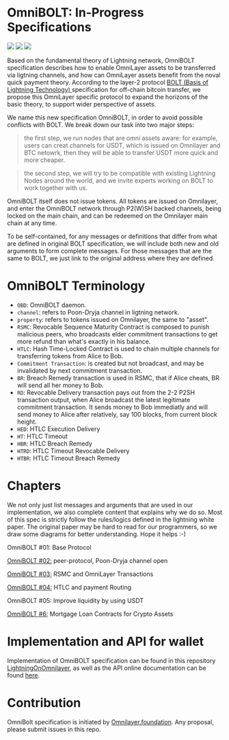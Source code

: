 # OmniBOLT: In-Progress Specifications
[![](https://img.shields.io/badge/license-MIT-blue)](https://github.com/LightningOnOmnilayer/Omni-BOLT-spec/blob/master/LICENSE) [![](https://img.shields.io/badge/made%20by-Omni%20Lab-orange)]() [![](https://img.shields.io/badge/project-LightningOnOmni-brightgreen)](https://github.com/LightningOnOmnilayer/LightningOnOmni)

Based on the fundamental theory of Lightning network, OmniBOLT specification describes how to enable OmniLayer assets to be transferred via ligtning channels, and how can OmniLayer assets benefit from the noval quick payment theory. According to the layer-2 protocol [BOLT (Basis of Lightning Technology) ](https://github.com/lightningnetwork/lightning-rfc/blob/master/00-introduction.md) specification for off-chain bitcoin transfer, we propose this OmniLayer specific protocol to expand the horizons of the basic theory, to support wider perspective of assets.    

We name this new specification OmniBOLT, in order to avoid possible conflicts with BOLT. We break down our task into two major steps: 

>the first step, we run nodes that are omni assets aware: for example, users can creat channels for USDT, which is issued on Omnilayer and BTC netowrk, then they will be able to transfer USDT more quick and more cheaper. 

>the second step, we will try to be compatible with existing Lightning Nodes around the world, and we invite experts working on BOLT to work together with us. 

OmniBOLT itself does not issue tokens. All tokens are issued on Omnilayer, and enter the OmniBOLT network through P2(W)SH backed channels, being locked on the main chain, and can be redeemed on the Omnilayer main chain at any time. 

To be self-contained, for any messages or definitions that differ from what are defined in original BOLT specification, we will include both new and old arguments to form complete messages. For those messages that are the same to BOLT, we just link to the original address where they are defined.    

# OmniBOLT Terminology

* `OBD`: OmniBOLT daemon.
* `channel`: refers to Poon-Dryja channel in ligtning network.
* `property`: refers to tokens issued on Omnilayer, the same to "asset".
* `RSMC`: Revocable Sequence Maturity Contract is composed to punish malicious peers, who broadcasts elder commitment transactions to get more refund than what's exactly in his balance.
* `HTLC`: Hash Time-Locked Contract is used to chain multiple channels for transferring tokens from Alice to Bob.
* `Commitment Transaction`: is created but not broadcast, and may be invalidated by next commitment transaction.
* `BR`: Breach Remedy transaction is used in RSMC, that if Alice cheats, BR will send all her money to Bob.
* `RD`: Revocable Delivery transaction pays out from the 2-2 P2SH transaction output, when Alice broadcast the latest legitimate commitment transaction. It sends money to Bob immediatly and will send money to Alice after relatively, say 100 blocks, from current block height. 
* `HED`:  HTLC Execution Delivery
* `HT`: HTLC Timeout
* `HBR`: HTLC Breach Remedy
* `HTRD`: HTLC Timeout Revocable Delivery
* `HTBR`: HTLC Timeout Breach Remedy

# Chapters

We not only just list messages and arguments that are used in our implementation, we also complete content that explains why we do so. Most of this spec is strictly follow the rules/logics defined in the lightning white paper. The original paper may be hard to read for our programmers, so we draw some diagrams for better understanding. Hope it helps :-)

OmniBOLT #01: Base Protocol

[OmniBOLT #02:](https://github.com/LightningOnOmnilayer/Omni-BOLT-spec/blob/master/OmniBOLT-02-peer-protocol.md) peer-protocol, Poon-Dryja channel open

[OmniBOLT #03:](https://github.com/LightningOnOmnilayer/Omni-BOLT-spec/blob/master/OmniBOLT-03-RSMC-and-OmniLayer-Transactions.md) RSMC and OmniLayer Transactions 

[OmniBOLT #04:](https://github.com/LightningOnOmnilayer/Omni-BOLT-spec/blob/master/OmniBOLT-04-HTLC-and-Payment-Routing.md) HTLC and payment Routing

OmniBOLT #05: Improve liquidity by using USDT

[OmniBOLT #6:](https://github.com/LightningOnOmnilayer/Omni-BOLT-spec/blob/master/OmniBOLT-06-Mortgage-Loan-Contracts-for-Crypto-Assets.md) Mortgage Loan Contracts for Crypto Assets 

# Implementation and API for wallet

Implementation of OmniBOLT specification can be found in this repository [LightningOnOmnilayer](https://github.com/LightningOnOmnilayer/LightningOnOmni), as well as the API online documentation can be found [here](https://api.omnilab.online).


# Contribution

OmniBolt specification is initiated by [Omnilayer.foundation](https://github.com/OmniLayer).
Any proposal, please submit issues in this repo.
